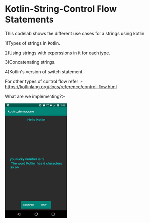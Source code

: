 # Kotlin-String-Control Flow Statements

This codelab shows the different use cases for a strings using kotlin.

1)Types of strings in Kotlin.

2)Using strings with experssions in it for each type.

3)Concatenating strings.

4)Kotlin's version of switch statement.

For other types of control flow refer :-https://kotlinlang.org/docs/reference/control-flow.html

What are we implementing?:-

<img src="https://github.com/KaveriKR/Kotlin-String/blob/master/Screenshot_20180930-140603.png" alt="Screenshot" width="200" height="370">

